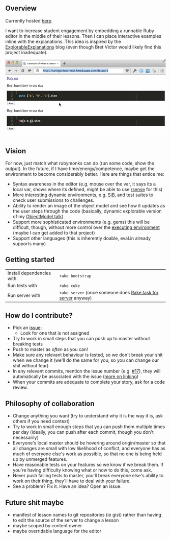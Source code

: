 Overview
--------

Currently hosted [here](http://turingschool-moi.herokuapp.com/lesson1).

I want to increase student engagement by embedding a runnable
Ruby editor in the middle of their lessons. Then I can place
interactive examples inline with the explanations. This idea
is inspired by the [ExplorableExplanations](http://worrydream.com/ExplorableExplanations/)
blog (even though Bret Victor would likely find this project inadequate).

![Example](example.gif)

Vision
------

For now, just match what rubymonks can do (run some code, show the output).
In the future, if I have time/energy/competence, maybe get the environment
to become considerably better. Here are things that entice me:

* Syntax awareness in the editor (e.g. mouse over the var, it says its a local var, shows where its defined, might be able to use [rsense](https://rsense.github.io/) for this)
* More interesting dynamic environments, e.g. [SiB](https://github.com/JoshCheek/seeing_is_believing), and test suites to check user submissions to challenges.
* Ability to render an image of the object model and see how it updates as the user steps through the code (basically, dynamic explorable version of my [ObjectModel talk](https://github.com/JoshCheek/ruby-object-model)).
* Support more sophisticated environments (e.g. gems) this will be difficult, though, without more control over the [executing environment](https://eval.in/) (maybe I can get added to that project)
* Support other languages (this is inherently doable, eval.in already supports many)

Getting started
---------------

<table>
  <tr>
    <td> Install dependencies with </td>
    <td> <code>rake bootstrap</code> </td>
  </tr>
  <tr>
    <td> Run tests with </td>
    <td> <code>rake cuke</code> </td>
  </tr>
  <tr>
    <td> Run server with </td>
    <td> <code>rake server</code> (once someone does <a href="https://github.com/JoshCheek/miniature-octo-ironman/issues/11"> Rake task for server</a> anyway) </td>
  </tr>
</table>

How do I contribute?
--------------------

* Pick an [issue](https://github.com/JoshCheek/miniature-octo-ironman/issues):
  * Look for one that is not assigned
* Try to work in small steps that you can push up to master without breaking tests
* Push to master as *often* as you can!
* Make sure any relevant behaviour is tested, so we don't break your shit when we change it (we'll do the same for you, so you can change our shit without fear)
* In any relevant commits, mention the issue number (e.g. [#17](https://github.com/JoshCheek/miniature-octo-ironman/issues/17)),
  they will automatically be associated with the issue ([more on linking](https://help.github.com/articles/writing-on-github#references))
* When your commits are adequate to complete your story, ask for a code review.

Philosophy of collaboration
---------------------------

* Change anything you want (try to understand why it is the way it is, ask others if you need context)
* Try to work in small enough steps that you can push them multiple times per day (ideally, you can push after each commit, though you don't necessarily)
* Everyone's local master should be hovering around origin/master so that all changes are small with low likelihood of conflict, and everyone has as much of everyone else's work as possible, so that no one is being held up by unmerged features.
* Have reasonable tests on your features so we know if we break them. If you're having difficulty knowing what or how to do this, come ask.
* Never push failing tests to master, you'll break everyone else's ability to work on their thing, they'll have to deal with your failure.
* See a problem? Fix it. Have an idea? Open an issue.

Future shit maybe
-----------------

* manifest of lesson names to git repositories (ie gist) rather than having to edit the source of the server to change a lesson
* maybe scoped by content owner
* maybe overridable language for the editor
